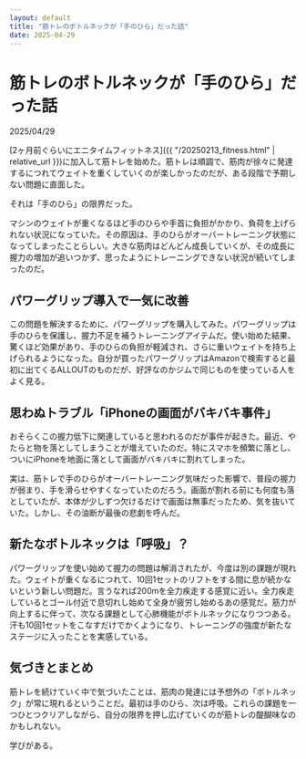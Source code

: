 ```yaml
---
layout: default
title: "筋トレのボトルネックが「手のひら」だった話"
date: 2025-04-29
---
```


# 筋トレのボトルネックが「手のひら」だった話

2025/04/29  

[2ヶ月前ぐらいにエニタイムフィットネス]({{ "/20250213_fitness.html" | relative_url }})に加入して筋トレを始めた。筋トレは順調で、筋肉が徐々に発達するにつれてウェイトを重くしていくのが楽しかったのだが、ある段階で予期しない問題に直面した。

それは「手のひら」の限界だった。

マシンのウェイトが重くなるほど手のひらや手首に負担がかかり、負荷を上げられない状況になっていた。その原因は、手のひらがオーバートレーニング状態になってしまったことらしい。大きな筋肉はどんどん成長していくが、その成長に握力の増加が追いつかず、思ったようにトレーニングできない状況が続いてしまったのだ。

## パワーグリップ導入で一気に改善

この問題を解決するために、パワーグリップを購入してみた。パワーグリップは手のひらを保護し、握力不足を補うトレーニングアイテムだ。使い始めた結果、驚くほど効果があり、手のひらの負担が軽減され、さらに重いウェイトを持ち上げられるようになった。自分が買ったパワーグリップはAmazonで検索すると最初に出てくるALLOUTのものだが、好評なのかジムで同じものを使っている人をよく見る。  

## 思わぬトラブル「iPhoneの画面がバキバキ事件」

おそらくこの握力低下に関連していると思われるのだが事件が起きた。最近、やたらと物を落としてしまうことが増えていたのだ。特にスマホを頻繁に落とし、ついにiPhoneを地面に落として画面がバキバキに割れてしまった。

実は、筋トレで手のひらがオーバートレーニング気味だった影響で、普段の握力が弱まり、手を滑らせやすくなっていたのだろう。画面が割れる前にも何度も落としていたが、本体が少しずつ欠けるだけで画面は無事だったため、気を抜いていた。しかし、その油断が最後の悲劇を呼んだ。

## 新たなボトルネックは「呼吸」？

パワーグリップを使い始めて握力の問題は解消されたが、今度は別の課題が現れた。ウェイトが重くなるにつれて、10回1セットのリフトをする間に息が続かないという新しい問題だ。言うなれば200mを全力疾走する感覚に近い。全力疾走しているとゴール付近で息切れし始めて全身が疲労し始めるあの感覚だ。筋力が向上するに伴って、次なる課題として心肺機能がボトルネックになりつつある。汗も10回1セットをこなすだけでかくようになり、トレーニングの強度が新たなステージに入ったことを実感している。

## 気づきとまとめ

筋トレを続けていく中で気づいたことは、筋肉の発達には予想外の「ボトルネック」が常に現れるということだ。最初は手のひら、次は呼吸。これらの課題を一つひとつクリアしながら、自分の限界を押し広げていくのが筋トレの醍醐味なのかもしれない。

学びがある。

